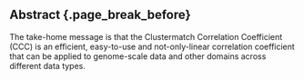 ## Abstract {.page_break_before}

The take-home message is that the Clustermatch Correlation Coefficient (CCC) is an efficient, easy-to-use and not-only-linear correlation coefficient that can be applied to genome-scale data and other domains across different data types.
